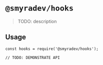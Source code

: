 # `@smyradev/hooks`

> TODO: description

## Usage

```
const hooks = require('@smyradev/hooks');

// TODO: DEMONSTRATE API
```

